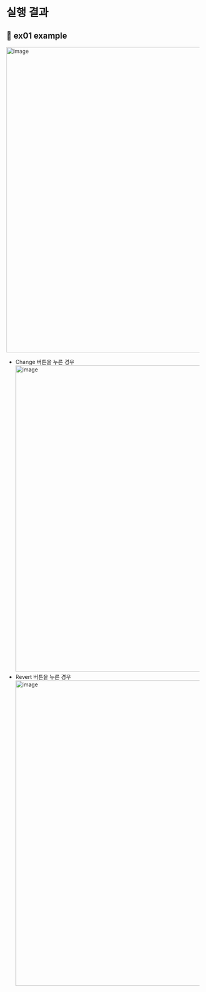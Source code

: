 # 실행 결과

## 💚 ex01 example
<img width="796" alt="image" src="https://github.com/minnjeee/SWCamp/assets/125025921/c0861216-e8d0-4cb1-a499-ad0d6b5ab31f">

- Change 버튼을 누른 경우 <br/>
  <img width="798" alt="image" src="https://github.com/minnjeee/SWCamp/assets/125025921/c206bb12-fff4-4ef6-89ba-305d166ed0c0">
- Revert 버튼을 누른 경우 <br/>
  <img width="796" alt="image" src="https://github.com/minnjeee/SWCamp/assets/125025921/c0861216-e8d0-4cb1-a499-ad0d6b5ab31f">
